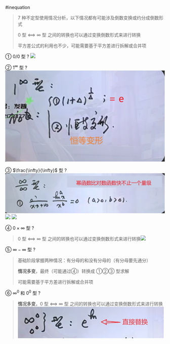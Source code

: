 #inequation

> 7 种不定型使用情况分析，以下情况都有可能涉及倒数变换或约分成倒数形式
> 
> 0 型 <==> ∞ 型 之间的转换也可以通过变换倒数形式来进行转换
> 
> 平方差公式的利用也不少，可能需要基于平方差进行拆解或合并项

① 0/0 型
?
![](asset/Pasted%20image%2020231122145043.png)
<!--SR:!2024-01-06,23,250-->



② $1^∞$ 型
?
![](asset/Pasted%20image%2020231124173343.png)
<!--SR:!2023-12-28,14,250-->



③ $\frac{\infty}{\infty}$ 型
?
![](asset/Pasted%20image%2020231124173635.png) ![](asset/Pasted%20image%2020231122210107.png) ![](asset/Pasted%20image%2020231122210318.png)
<!--SR:!2023-12-15,9,250-->



④ $0×\infty$ 型
?
> 0 型 <==> ∞ 型 之间的转换也可以通过变换倒数形式来进行转换![](asset/Pasted%20image%2020231122212630.png)
<!--SR:!2023-12-29,15,250-->



⑤ $\infty - \infty$ 型
?
> 基础阶段掌握两种情况：有分母的和没有分母的（有分母要先通分）
>
> **情况多变**，最终（可能通过④）转换成 ①②③ 型求解
>
> 可能需要基于平方差进行拆解或合并项
<!--SR:!2023-12-16,10,250-->




⑥ $\infty^0$ 和 $0^0$ 型
?
> **情况多变**，0 型 <==> ∞ 型 之间的转换也可以通过变换倒数形式来进行转换
> ![](asset/Pasted%20image%2020231124174803.png)
<!--SR:!2023-12-31,17,250-->

